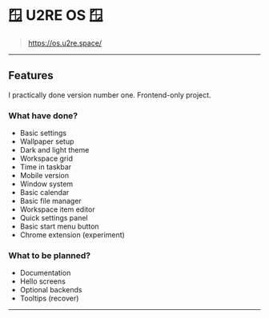 # 🪟 U2RE OS 🪟

> <https://os.u2re.space/>

---

## Features

I practically done version number one. Frontend-only project.

### What have done?

- Basic settings
- Wallpaper setup
- Dark and light theme
- Workspace grid
- Time in taskbar
- Mobile version
- Window system
- Basic calendar
- Basic file manager
- Workspace item editor
- Quick settings panel
- Basic start menu button
- Chrome extension (experiment)

### What to be planned?

- Documentation
- Hello screens
- Optional backends
- Tooltips (recover)

---
